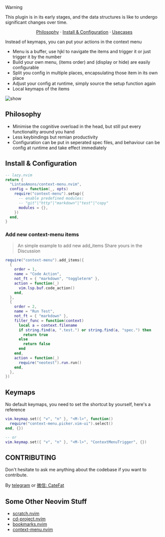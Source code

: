 > [!WARNING]
>
> This plugin is in its early stages, and the data structures is like to undergo significant changes over time.

<p align="center">
  <a href="https://github.com/LintaoAmons/context-menu.nvim?tab=readme-ov-file#philosophy">Philosophy</a>
  ·
  <a href="https://github.com/LintaoAmons/context-menu.nvim?tab=readme-ov-file#install--configuration">Install & Configuration</a>
  ·
  <a href="https://github.com/LintaoAmons/context-menu.nvim?tab=readme-ov-file#usecases">Usecases</a>
</p>

Instead of keymaps, you can put your actions in the context menu

- Menu is a buffer, use hjkl to navigate the items and trigger it or just trigger it by the number
- Build your own menu, (items order) and (display or hide) are easily configurable
- Split you config in multiple places, encapsulating those item in its own place
- Adjust your config at runtime, simply source the setup function again
- Local keymaps of the items

![show](https://github.com/user-attachments/assets/48cc708a-f989-4d66-9b0a-16e36ac8620d)

## Philosophy

- Minimise the cognitive overload in the head, but still put every functionality around you hand
- Less keybindings but remian productivity
- Configuration can be put in seperated spec files, and behaviour can be config at runtime and take effect immediately

## Install & Configuration

```lua
-- lazy.nvim
return {
  "LintaoAmons/context-menu.nvim",
  config = function(_, opts)
    require("context-menu").setup({
      -- enable predefined modules:
      -- "git"|"http"|"markdown"|"test"|"copy"
      modules = {},
    })
  end,
}
```

### Add new context-menu items

> An simple example to add new add_items
> Share yours in the Discussion

```lua
require("context-menu").add_items({
  {
    order = 1,
    name = "Code Action",
    not_ft = { "markdown", "toggleterm" },
    action = function(_)
      vim.lsp.buf.code_action()
    end,
  },
  {
    order = 2,
    name = "Run Test",
    not_ft = { "markdown" },
    filter_func = function(context)
      local a = context.filename
      if string.find(a, ".test.") or string.find(a, "spec.") then
        return true
      else
        return false
      end
    end,
    action = function(_)
      require("neotest").run.run()
    end,
  },
})
```

## Keymaps

No default keymaps, you need to set the shortcut by yourself, here's a reference

```lua
vim.keymap.set({ "v", "n" }, "<M-l>", function()
  require("context-menu.picker.vim-ui").select()
end, {})

-- or
vim.keymap.set({ "v", "n" }, "<M-l>", "ContextMenuTrigger", {})
```

## CONTRIBUTING

Don't hesitate to ask me anything about the codebase if you want to contribute.

By [telegram](https://t.me/+ssgpiHyY9580ZWFl) or [微信: CateFat](https://lintao-index.pages.dev/assets/images/wechat-437d6c12efa9f89bab63c7fe07ce1927.png)

## Some Other Neovim Stuff

- [scratch.nvim](https://github.com/LintaoAmons/scratch.nvim)
- [cd-project.nvim](https://github.com/LintaoAmons/cd-project.nvim)
- [bookmarks.nvim](https://github.com/LintaoAmons/bookmarks.nvim)
- [context-menu.nvim](https://github.com/LintaoAmons/context-menu.nvim)
